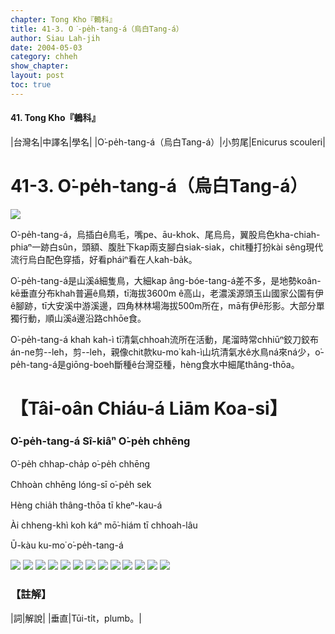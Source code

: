 ```yaml
---
chapter: Tong Kho『鶇科』
title: 41-3. O͘-pe̍h-tang-á（烏白Tang-á）
author: Siau Lah-jih
date: 2004-05-03    
category: chheh
show_chapter: 
layout: post
toc: true
---
```


#### 41. Tong Kho『鶇科』


|台灣名|中譯名|學名|
|O͘-pe̍h-tang-á（烏白Tang-á）|小剪尾|Enicurus scouleri|


# 41-3. O͘-pe̍h-tang-á（烏白Tang-á）

![](../too5/41/41-3-3.O͘-pe̍h-tang-á.jpg)


O͘-pe̍h-tang-á，烏插白ê鳥毛，嘴pe、āu-khok、尾烏烏，翼股烏色kha-chiah-phiaⁿ一跡白sûn，頭額、腹肚下kap兩支腳白siak-siak，chit種打扮kài sêng現代流行烏白配色穿插，好看pháiⁿ看在人kah-ba̍k。

O͘-pe̍h-tang-á是山溪á細隻鳥，大細kap âng-bóe-tang-á差不多，是地勢koân-kē垂直分布khah普遍ê鳥類，tī海拔3600m ê高山，老濃溪源頭玉山國家公園有伊ê腳跡，tī大安溪中游溪邊，四角林林場海拔500m所在，mā有伊ê形影。大部分單獨行動，順山溪á邊沿路chhōe食。

O͘-pe̍h-tang-á khah kah-ì tī清氣chhoah流所在活動，尾溜時常chhiūⁿ鉸刀鉸布án-ne剪--leh，剪--leh，親像chit款ku-mo͘ kah-ì山坑清氣水ê水鳥ná來ná少，o͘-pe̍h-tang-á是giōng-boeh斷種ê台灣亞種，hèng食水中細尾thâng-thōa。



# 【Tâi-oân Chiáu-á Liām Koa-si】

### **O͘-pe̍h-tang-á Sî-kiâⁿ O͘-pe̍h chhēng**


O͘-pe̍h chhap-cha̍p o͘-pe̍h chhēng

Chhoàn chhēng lóng-sī o͘-pe̍h sek

Hèng chia̍h thâng-thōa tī kheⁿ-kau-á

Ài chheng-khì koh káⁿ mō͘-hiám tī chhoah-lâu

Ū-kàu ku-mo͘ o͘-pe̍h-tang-á


![](../too5/41/41-3-8.O͘-pe̍h-tang-á.jpg)
![](../too5/41/41-3-4.O͘-pe̍h-tang-á.jpg)
![](../too5/41/41-3-1.O͘-pe̍h-tang-á.jpg)
![](../too5/41/41-3-2.O͘-pe̍h-tang-á.jpg)
![](../too5/41/41-3-5.O͘-pe̍h-tang-á.jpg)
![](../too5/41/41-3-6.O͘-pe̍h-tang-á.jpg)
![](../too5/41/41-3-7.O͘-pe̍h-tang-á.jpg)
![](../too5/41/41-3-9.O͘-pe̍h-tang-á.jpg)
![](../too5/41/41-3-10.O͘-pe̍h-tang-á.jpg)
![](../too5/41/41-3-11.O͘-pe̍h-tang-á.jpg)
![](../too5/41/41-3-12.O͘-pe̍h-tang-á.jpg)
![](../too5/41/41-3-13.O͘-pe̍h-tang-á.jpg)
![](../too5/41/41-3-14.O͘-pe̍h-tang-á.jpg)



### 【註解】

|詞|解說|
|垂直|Tūi-ti̍t，plumb。|





